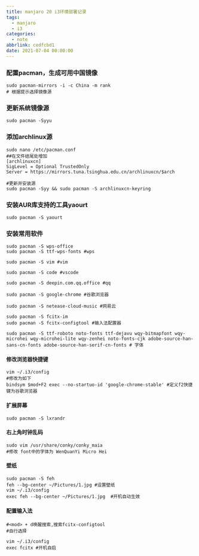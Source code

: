 ```yaml
---
title: manjaro 20 i3环境部署记录
tags:
  - manjaro
  - i3
categories:
  - note
abbrlink: cedfcbd1
date: 2021-07-04 00:00:00
---
```

### 配置pacman，生成可用中国镜像

```shell
sudo pacman-mirrors -i -c China -m rank
# 根据提示选择镜像源
```



### 更新系统镜像源

```shell
sudo pacman -Syyu
```

<!--more-->


### 添加archlinux源

```shell
sudo nano /etc/pacman.conf
##在文件结尾处增加
[archlinuxcn]
SigLevel = Optional TrustedOnly
Server = https://mirrors.tuna.tsinghua.edu.cn/archlinuxcn/$arch

#更新并安装源
sudo pacman -Syy && sudo pacman -S archlinuxcn-keyring
```



### 安装AUR库支持的工具yaourt

```shell
sudo pacman -S yaourt
```



### 安装常用软件

```shell
sudo pacman -S wps-office
sudo pacman -S ttf-wps-fonts #wps

sudo pacman -S vim #vim

sudo pacman -S code #vscode

sudo pacman -S deepin.com.qq.office #qq

sudo pacman -S google-chrome #谷歌浏览器

sudo pacman -S netease-cloud-music #网易云

sudo pacman -S fcitx-im
sudo pacman -S fcitx-configtool #输入法配置器

sudo pacman -S ttf-roboto noto-fonts ttf-dejavu wqy-bitmapfont wqy-microhei wqy-microhei-lite wqy-zenhei noto-fonts-cjk adobe-source-han-sans-cn-fonts adobe-source-han-serif-cn-fonts # 字体
```



#### 修改浏览器快捷键

```shell
vim ~/.i3/config
#修改为如下
bindsym $mod+F2 exec --no-startuo-id 'google-chrome-stable' #定义f2快捷键为谷歌浏览器
```



#### 扩展屏幕

```shell
sudo pacman -S lxrandr
```



#### 右上角时钟乱码

```shell
sudo vim /usr/share/conky/conky_maia
#修改 font中的字体为 WenQuanYi Micro Hei
```



#### 壁纸

```shell
sudo pacman -S feh
feh --bg-center ~/Pictures/1.jpg #设置壁纸
vim ~/.i3/config
exec feh --bg-center ~/Pictures/1.jpg  #开机自动生效
```



#### 配置输入法

```shell
#<mod> + d唤醒搜索,搜索fcitx-configtool
#自行选择

vim ~/.i3/config
exec fcitx #开机自启
```
